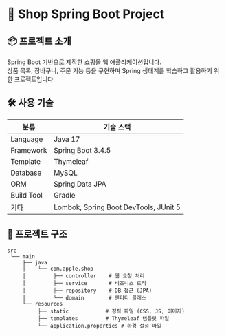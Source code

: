 # 🛒 Shop Spring Boot Project

## 📦 프로젝트 소개
Spring Boot 기반으로 제작한 쇼핑몰 웹 애플리케이션입니다.  
상품 목록, 장바구니, 주문 기능 등을 구현하며 Spring 생태계를 학습하고 활용하기 위한 프로젝트입니다.

## 🛠️ 사용 기술
| 분류        | 기술 스택                      |
|-------------|-------------------------------|
| Language    | Java 17                       |
| Framework   | Spring Boot 3.4.5             |
| Template    | Thymeleaf                     |
| Database    | MySQL                         |
| ORM         | Spring Data JPA               |
| Build Tool  | Gradle                        |
| 기타        | Lombok, Spring Boot DevTools, JUnit 5 |

## 📂 프로젝트 구조
```plaintext
src
 └── main
     ├── java
     │    └── com.apple.shop
     │         ├── controller    # 웹 요청 처리
     │         ├── service       # 비즈니스 로직
     │         ├── repository    # DB 접근 (JPA)
     │         └── domain        # 엔티티 클래스
     └── resources
          ├── static            # 정적 파일 (CSS, JS, 이미지)
          ├── templates         # Thymeleaf 템플릿 파일
          └── application.properties # 환경 설정 파일
